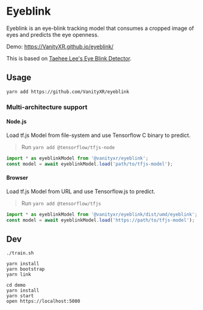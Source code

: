 # Eyeblink

Eyeblink is an eye-blink tracking model that consumes a cropped image of eyes and predicts the eye openness.

Demo: <https://VanityXR.github.io/eyeblink/>

This is based on [Taehee Lee's Eye Blink Detector](https://github.com/kairess/eye_blink_detector).

## Usage

```
yarn add https://github.com/VanityXR/eyeblink
```

### Multi-architecture support

#### Node.js

Load tf.js Model from file-system and use Tensorflow C binary to predict.

> Run `yarn add @tensorflow/tfjs-node`

```js
import * as eyeblinkModel from '@vanityxr/eyeblink';
const model = await eyeblinkModel.load('path/to/tfjs-model');
```

#### Browser

Load tf.js Model from URL and use Tensorflow.js to predict.

> Run `yarn add @tensorflow/tfjs`

```js
import * as eyeblinkModel from '@vanityxr/eyeblink/dist/umd/eyeblink';
const model = await eyeblinkModel.load('https://path/to/tfjs-model');
```

## Dev

```
./train.sh

yarn install
yarn bootstrap
yarn link

cd demo
yarn install
yarn start
open https://localhost:5000
```
